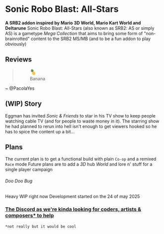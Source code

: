 # Sonic Robo Blast: All-Stars
**A SRB2 addon inspired by Mario 3D World, Mario Kart World and Deltarune**
Sonic Robo Blast: All-Stars (also known as SRB2: AS or simply AS) is a gametype _Mega Collection_ that aims to bring some form of "non-brainrotted" content to the SRB2 MS/MB (and to be a fun addon to play obviously)

## Reviews
><figure>
><img src="assets/pineappleugly.png" width="20" height="20">
><figcaption>Banana</figcaption>
></figure>
~ @PacolaYes

##  (WIP) Story
Eggman has invited _Sonic & Friends_ to star in his TV show to keep people watching cable TV (and for people to waste money in it). The starring show he had planned to rerun into hell isn't enough to get viewers hooked so he has to spice the content up a bit...

## Plans
The current plan is to get a functional build with plain `Co-op` and a remixed `Race` mode
Future plans are to add a _3D_ hub _World_ and lore n' stuff for a single player campaign  

###### Doo Doo Bug
Heavy WIP right now
Development started on the 24 of may 2025

### [The Discord as we're kinda looking for coders, artists & composers* to help](https://discord.com/invite/PZufdewhH5)
`*not really but it would be cool`